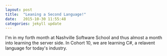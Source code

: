 ```yaml
---
layout: post
title:  "Leaning a Second Language!"
date:   2015-10-30 11:55:48
categories: jekyll update
---
```

I'm in my forth month at Nashville Software School and thus almost a month into learning the server side.  In Cohort 10, we are learning C#, a relavent language for today's industry.  

[jekyll]:      http://jekyllrb.com
[jekyll-gh]:   https://github.com/jekyll/jekyll
[jekyll-help]: https://github.com/jekyll/jekyll-help
